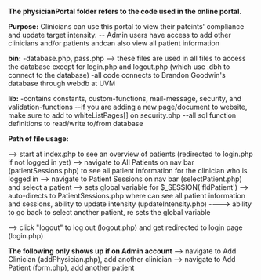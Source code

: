 **The physicianPortal folder refers to the code used in the online portal.**


**Purpose:** Clinicians can use this portal to view their pateints' compliance and update target intensity. 
-- Admin users have access to add other clinicians and/or patients andcan also view all patient information


**bin:**
-database.php, pass.php --> these files are used in all files to access the database except for login.php and logout.php (which use .dbh to connect to the database)
-all code connects to Brandon Goodwin's database through webdb at UVM

**lib:**
-contains constants, custom-functions, mail-message, security, and validation-functions
    --if you are adding a new page/document to website, make sure to add to whiteListPages[] on security.php
    --all sql function definitions to read/write to/from database
    
   
**Path of file usage:**

--> start at index.php to see an overview of patients (redirected to login.php if not logged in yet)
--> navigate to All Patients on nav bar (patientSessions.php) to see all patient information for the clinician who is logged in
--> navigate to Patient Sessions on nav bar (selectPatient.php) and select a patient --> sets global variable for $_SESSION('fldPatient')
--> auto-directs to PatientSessions.php where can see all patient information and sessions, ability to update intensity (updateIntensity.php)
----> ability to go back to select another patient, re sets the global variable

--> click "logout" to log out (logout.php) and get redirected to login page (login.php)


**The following only shows up if on Admin account**
--> navigate to Add Clinician (addPhysician.php), add another clinician
--> navigate to Add Patient (form.php), add another patient



